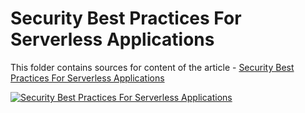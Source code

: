 # Security Best Practices For Serverless Applications

This folder contains sources for content of the article - [Security Best Practices For Serverless Applications](https://hands-on.cloud/security-best-practices-for-serverless-applications/)

[![Security Best Practices For Serverless Applications](https://hands-on.cloud/security-best-practices-for-serverless-applications/Security-Best-Practices-For-Serverless-Applications.png)](https://hands-on.cloud/security-best-practices-for-serverless-applications/)
